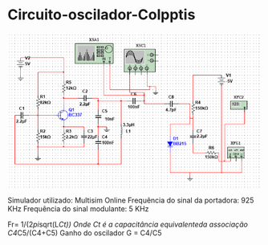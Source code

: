 # Circuito-oscilador-Colpptis
![](https://github.com/wyctorfogos/Circuito-oscilador-Colpptis/blob/main/circuito_final.png)

Simulador utilizado: Multisim Online
Frequência do sinal da portadora: 925 KHz 
Frequência do sinal modulante: 5 KHz

Fr= 1/(2*pi*sqrt(L*Ct))
Onde Ct é a capacitância equivalenteda associação C4*C5/(C4+C5)
Ganho do oscilador G = C4/C5
